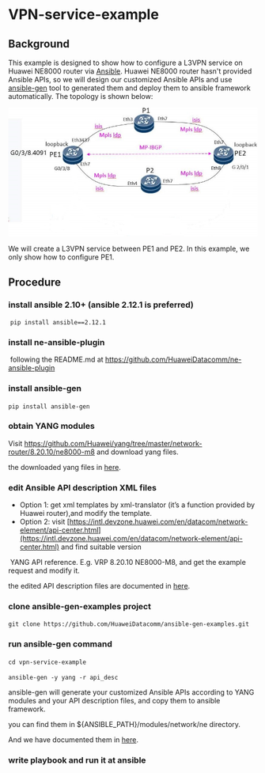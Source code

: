 # VPN-service-example

## **Background**

This example is designed to show how to configure a L3VPN service on Huawei NE8000 router via [Ansible](https://github.com/ansible/ansible).
Huawei NE8000 router hasn't provided Ansible APIs, so we will design our customized Ansible APIs 
and use [ansible-gen](https://github.com/HuaweiDatacomm/ansible-gen) tool to generated them and deploy them to ansible framework automatically.
The topology is shown below:

![](pictures/toplogy.png)

We will create a L3VPN service between PE1 and PE2. In this example, we only show how to configure PE1. 

## Procedure

### install ansible 2.10+ (ansible 2.12.1 is preferred)

​        `pip install ansible==2.12.1`

### install ne-ansible-plugin

​       following the README.md at https://github.com/HuaweiDatacomm/ne-ansible-plugin

### install ansible-gen

  `pip install ansible-gen`

### obtain YANG modules

  Visit https://github.com/Huawei/yang/tree/master/network-router/8.20.10/ne8000-m8
  and download yang files.

  the downloaded yang files in [here](https://github.com/HuaweiDatacomm/ansible-gen-examples/tree/main/vpn-service-example/yang).

### edit Ansible API description XML files

  - Option 1: get xml templates by xml-translator (it’s a function provided by Huawei router),and modify the template.
  - Option 2: visit [https://intl.devzone.huawei.com/en/datacom/network-element/api-center.html](https://intl.devzone.huawei.com/en/datacom/network-element/api-center.html)  and find suitable version 

  ​                  YANG API reference. E.g. VRP 8.20.10   NE8000-M8, and get the example request and modify it.

  the edited API description files are documented in [here](https://github.com/HuaweiDatacomm/ansible-gen-examples/tree/main/vpn-service-example/api_desc).

### clone ansible-gen-examples project

  `git clone https://github.com/HuaweiDatacomm/ansible-gen-examples.git`

### run ansible-gen command

  `cd vpn-service-example`

  `ansible-gen -y yang -r api_desc`

  ansible-gen will generate your customized Ansible APIs according to YANG modules and your API description files, and copy them to ansible framework.

  you can find them in ${ANSIBLE_PATH}/modules/network/ne directory.

  And we have documented them in [here](https://github.com/HuaweiDatacomm/ansible-gen-examples/tree/main/vpn-service-example/apis).

### write playbook and run it at ansible

  

  

